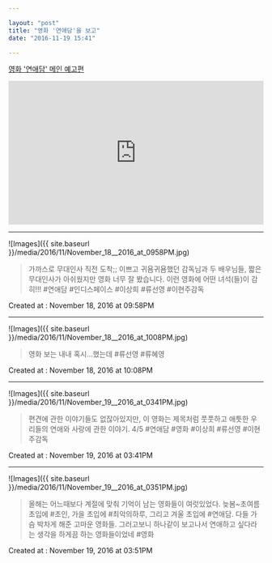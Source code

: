 ```yaml
---

layout: "post"  
title: "영화 '연애담'을 보고"  
date: "2016-11-19 15:41"

---
```


[영화 '연애담' 메인 예고편](https://youtu.be/E5f6WN2WHVc)

<style>.embed-container { position: relative; padding-bottom: 56.25%; height: 0; overflow: hidden; max-width: 100%; } .embed-container iframe, .embed-container object, .embed-container embed { position: absolute; top: 0; left: 0; width: 100%; height: 100%; }</style><div class='embed-container'><iframe src='https://www.youtube.com/embed//E5f6WN2WHVc' frameborder='0' allowfullscreen></iframe></div>

---

![Images]({{ site.baseurl }}/media/2016/11/November_18__2016_at_0958PM.jpg)

> 가까스로 무대인사 직전 도착;; 이쁘고 귀욤귀욤했던 감독님과 두 배우님들, 짧은 무대인사가 아쉬웠지만 영화 너무 잘 봤습니다. 이런 영화에 어떤 녀석(들)이 감히!!! #연애담 #인디스페이스 #이상희 #류선영 #이현주감독

Created at : November 18, 2016 at 09:58PM

---

![Images]({{ site.baseurl }}/media/2016/11/November_18__2016_at_1008PM.jpg)

> 영화 보는 내내 혹시...했는데 #류선영 #류혜영

Created at : November 18, 2016 at 10:08PM

---

![Images]({{ site.baseurl }}/media/2016/11/November_19__2016_at_0341PM.jpg)

> 편견에 관한 이야기들도 없잖아있지만, 이 영화는 제목처럼 풋풋하고 애틋한 우리들의 연애와 사랑에 관한 이야기. 4/5 #연애담 #영화 #이상희 #류선영 #이현주감독

Created at : November 19, 2016 at 03:41PM

---

![Images]({{ site.baseurl }}/media/2016/11/November_19__2016_at_0351PM.jpg)

> 올해는 어느때보다 계절에 맞춰 기억이 남는 영화들이 여럿있었다. 늦봄~초여름 초입에 #초인, 가을 초입에 #최악의하루, 그리고 겨울 초입에 #연애담. 다들 가슴 박차게 해준 고마운 영화들. 그러고보니 하나같이 보고나서 연애하고 싶다라는 생각을 하게끔 하는 영화들이었네 #영화

Created at : November 19, 2016 at 03:51PM
